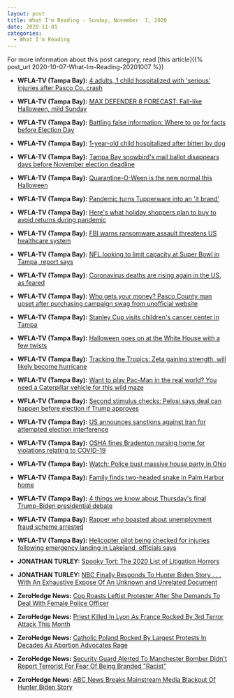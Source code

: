 ```yaml
---
layout: post
title: What I'm Reading - Sunday, November  1, 2020
date: 2020-11-01
categories:
  - What I'm Reading
---
```


For more information about this post category, read [this article]({% post_url 2020-10-07-What-Im-Reading-20201007 %})

* **WFLA-TV (Tampa Bay):** [4 adults, 1 child hospitalized with 'serious' injuries after Pasco Co. crash](https://www.wfla.com/news/pasco-county/4-adults-1-child-hospitalized-with-serious-injuries-after-pasco-co-crash/)

* **WFLA-TV (Tampa Bay):** [MAX DEFENDER 8 FORECAST: Fall-like Halloween, mild Sunday](https://www.wfla.com/weather/forecast/max-defender-8-forecast-fall-like-halloween-mild-sunday/)

* **WFLA-TV (Tampa Bay):** [Battling false information: Where to go for facts before Election Day](https://www.wfla.com/news/washington-dc/battling-false-information-where-to-go-for-facts-before-election-day/)

* **WFLA-TV (Tampa Bay):** [1-year-old child hospitalized after bitten by dog](https://www.wfla.com/news/pasco-county/1-year-old-child-hospitalized-after-bitten-by-dog/)

* **WFLA-TV (Tampa Bay):** [Tampa Bay snowbird's mail ballot disappears days before November election deadline](https://www.wfla.com/8-on-your-side/tampa-bay-snowbirds-mail-ballot-disappears-days-before-november-election-deadline/)

* **WFLA-TV (Tampa Bay):** [Quarantine-O-Ween is the new normal this Halloween](https://www.wfla.com/news/quarantine-o-ween-is-the-new-normal-this-halloween/)

* **WFLA-TV (Tampa Bay):** [Pandemic turns Tupperware into an 'it brand'](https://www.wfla.com/community/health/coronavirus/pandemic-turns-tupperware-into-an-it-brand/)

* **WFLA-TV (Tampa Bay):** [Here's what holiday shoppers plan to buy to avoid returns during pandemic](https://www.wfla.com/news/national/heres-what-holiday-shoppers-plan-to-buy-to-avoid-returns-during-pandemic/)

* **WFLA-TV (Tampa Bay):** [FBI warns ransomware assault threatens US healthcare system](https://www.wfla.com/news/national/fbi-warns-ransomware-assault-threatens-us-healthcare-system/)

* **WFLA-TV (Tampa Bay):** [NFL looking to limit capacity at Super Bowl in Tampa, report says](https://www.wfla.com/sports/the-big-game/nfl-looking-to-limit-capacity-at-super-bowl-in-tampa-report-says/)

* **WFLA-TV (Tampa Bay):** [Coronavirus deaths are rising again in the US, as feared](https://www.wfla.com/community/health/coronavirus/coronavirus-deaths-are-rising-again-in-the-us-as-feared/)

* **WFLA-TV (Tampa Bay):** [Who gets your money? Pasco County man upset after purchasing campaign swag from unofficial website](https://www.wfla.com/8-on-your-side/who-gets-your-money-pasco-county-man-upset-after-purchasing-campaign-swag-from-unofficial-website/)

* **WFLA-TV (Tampa Bay):** [Stanley Cup visits children's cancer center in Tampa](https://www.wfla.com/community/health/coronavirus/something-good/stanley-cup-visits-childrens-cancer-center-in-tampa/)

* **WFLA-TV (Tampa Bay):** [Halloween goes on at the White House with a few twists](https://www.wfla.com/news/national/halloween-goes-on-at-the-white-house-with-a-few-twists/)

* **WFLA-TV (Tampa Bay):** [Tracking the Tropics: Zeta gaining strength, will likely become hurricane](https://www.wfla.com/weather/tracking-the-tropics/tracking-the-tropics-zeta-gaining-strength-will-likely-become-hurricane/)

* **WFLA-TV (Tampa Bay):** [Want to play Pac-Man in the real world? You need a Caterpillar vehicle for this wild maze](https://www.wfla.com/news/national/want-to-play-pac-man-in-the-real-world-you-need-a-caterpillar-vehicle-for-this-wild-maze/)

* **WFLA-TV (Tampa Bay):** [Second stimulus checks: Pelosi says deal can happen before election if Trump approves](https://www.wfla.com/community/health/coronavirus/second-stimulus-checks-pelosi-says-deal-can-happen-before-election-if-trump-approves/)

* **WFLA-TV (Tampa Bay):** [US announces sanctions against Iran for attempted election interference](https://www.wfla.com/news/national/us-announces-sanctions-against-iran-for-attempted-election-interference/)

* **WFLA-TV (Tampa Bay):** [OSHA fines Bradenton nursing home for violations relating to COVID-19](https://www.wfla.com/community/health/coronavirus/osha-fines-bradenton-nursing-home-for-violations-relating-to-covid-19/)

* **WFLA-TV (Tampa Bay):** [Watch: Police bust massive house party in Ohio](https://www.wfla.com/news/national/watch-police-bust-massive-house-party-in-ohio/)

* **WFLA-TV (Tampa Bay):** [Family finds two-headed snake in Palm Harbor home](https://www.wfla.com/news/animals/family-finds-two-headed-snake-in-palm-harbor-home/)

* **WFLA-TV (Tampa Bay):** [4 things we know about Thursday's final Trump-Biden presidential debate](https://www.wfla.com/news/politics/4-things-we-know-about-thursdays-final-trump-biden-presidential-debate/)

* **WFLA-TV (Tampa Bay):** [Rapper who boasted about unemployment fraud scheme arrested](https://www.wfla.com/community/health/coronavirus/rapper-who-boasted-about-unemployment-fraud-scheme-arrested/)

* **WFLA-TV (Tampa Bay):** [Helicopter pilot being checked for injuries following emergency landing in Lakeland, officials says](https://www.wfla.com/news/polk-county/helicopter-pilot-being-checked-for-injuries-following-emergency-landing-in-lakeland-officials-says/)

* **JONATHAN TURLEY:** [Spooky Tort: The 2020 List of Litigation Horrors](https://jonathanturley.org/2020/10/31/spooky-tort-the-2020-list-of-litigation-horrors/)

* **JONATHAN TURLEY:** [NBC Finally Responds To Hunter Biden Story . . . With An Exhaustive Expose Of An Unknown and Unrelated Document](https://jonathanturley.org/2020/10/31/nbc-finally-responds-to-hunter-biden-story-with-an-exhaustive-expose-of-an-unknown-and-unrelated-document/)

* **ZeroHedge News:** [Cop Roasts Leftist Protester After She Demands To Deal With Female Police Officer](https://www.zerohedge.com/political/cop-roasts-leftist-protester-after-she-demands-deal-female-police-officer)

* **ZeroHedge News:** [Priest Killed In Lyon As France Rocked By 3rd Terror Attack This Month](https://www.zerohedge.com/geopolitical/priest-killed-lyon-france-rocked-3rd-terror-attack-month)

* **ZeroHedge News:** [Catholic Poland Rocked By Largest Protests In Decades As Abortion Advocates Rage](https://www.zerohedge.com/political/catholic-poland-rocked-largest-protests-decades-abortion-advocates-rage)

* **ZeroHedge News:** [Security Guard Alerted To Manchester Bomber Didn't Report Terrorist For Fear Of Being Branded "Racist"](https://www.zerohedge.com/geopolitical/security-guard-alerted-manchester-bomber-didnt-report-terrorist-fear-being-branded)

* **ZeroHedge News:** [ABC News Breaks Mainstream Media Blackout Of Hunter Biden Story](https://www.zerohedge.com/political/abc-news-breaks-mainstream-media-blackout-hunter-biden-story)

